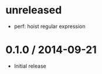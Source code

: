 unreleased
==========

  * perf: hoist regular expression

0.1.0 / 2014-09-21
==================

  * Initial release
